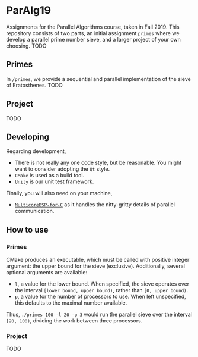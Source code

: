 # ParAlg19

Assignments for the Parallel Algorithms course, taken in Fall 2019. This
repository consists of two parts, an initial assignment `primes` where we 
develop a parallel prime number sieve, and a larger project of your own 
choosing. TODO

## Primes

In `/primes`, we provide a sequential and parallel implementation of the
sieve of Eratosthenes. TODO

## Project

TODO

## Developing

Regarding development,

- There is not really any one code style, but be reasonable. You might want to
  consider adopting the `Qt` style.
- `CMake` is used as a build tool.
- [`Unity`](http://www.throwtheswitch.org/unity) is our unit test framework.

Finally, you will also need on your machine,

- [`MulticoreBSP-for-C`](http://www.multicorebsp.com/download/) as it handles
  the nitty-gritty details of parallel communication.

## How to use

### Primes

CMake produces an executable, which must be called with positive integer 
argument: the upper bound for the sieve (exclusive). Additionally, several
optional arguments are available:

- `l`, a value for the lower bound. When specified, the sieve operates over the
  interval `[lower bound, upper bound)`, rather than `[0, upper bound)`.
- `p`, a value for the number of processors to use. When left unspecified, this
  defaults to the maximal number available.

Thus, ```./primes 100 -l 20 -p 3``` would run the parallel sieve over the 
interval `[20, 100)`, dividing the work between three processors.

### Project

TODO
